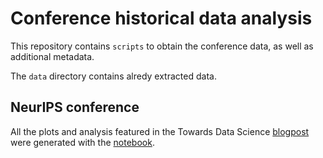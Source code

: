 # Conference historical data analysis

This repository contains `scripts` to obtain the conference data,
as well as additional metadata.

The `data` directory contains alredy extracted data.



## NeurIPS conference

All the plots and analysis featured in the Towards Data Science [blogpost](https://towardsdatascience.com/neurips-conference-historical-data-analysis-e45f7641d232) were generated with
the [notebook](https://github.com/nemanja-rakicevic/conference_historical_data_analysis/blob/main/analysing_data__neurips.ipynb).